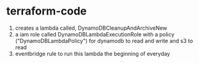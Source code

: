 # terraform-code
1. creates a lambda called, DynamoDBCleanupAndArchiveNew
2. a iam role called DynamoDBLambdaExecutionRole with a policy ("DynamoDBLambdaPolicy") for dynamodb to read and write and s3 to read
3. eventbridge rule to run this lambda the beginning of everyday
